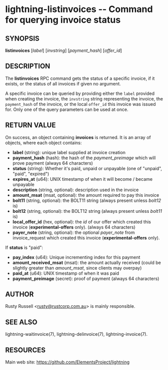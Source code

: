 lightning-listinvoices -- Command for querying invoice status
=============================================================

SYNOPSIS
--------

**listinvoices** [*label*] [*invstring*] [*payment_hash*] [*offer_id*]

DESCRIPTION
-----------

The **listinvoices** RPC command gets the status of a specific invoice,
if it exists, or the status of all invoices if given no argument.

A specific invoice can be queried by providing either the `label`
provided when creating the invoice, the `invstring` string representing
the invoice, the `payment_hash` of the invoice, or the local `offer_id`
this invoice was issued for. Only one of the query parameters can be used at once.

RETURN VALUE
------------

[comment]: # (GENERATE-FROM-SCHEMA-START)
On success, an object containing **invoices** is returned.  It is an array of objects, where each object contains:
- **label** (string): unique label supplied at invoice creation
- **payment_hash** (hash): the hash of the *payment_preimage* which will prove payment (always 64 characters)
- **status** (string): Whether it's paid, unpaid or unpayable (one of "unpaid", "paid", "expired")
- **expires_at** (u64): UNIX timestamp of when it will become / became unpayable
- **description** (string, optional): description used in the invoice
- **amount_msat** (msat, optional): the amount required to pay this invoice
- **bolt11** (string, optional): the BOLT11 string (always present unless *bolt12* is)
- **bolt12** (string, optional): the BOLT12 string (always present unless *bolt11* is)
- **local_offer_id** (hex, optional): the *id* of our offer which created this invoice (**experimental-offers** only). (always 64 characters)
- **payer_note** (string, optional): the optional *payer_note* from invoice_request which created this invoice (**experimental-offers** only).

If **status** is "paid":
  - **pay_index** (u64): Unique incrementing index for this payment
  - **amount_received_msat** (msat): the amount actually received (could be slightly greater than *amount_msat*, since clients may overpay)
  - **paid_at** (u64): UNIX timestamp of when it was paid
  - **payment_preimage** (secret): proof of payment (always 64 characters)

[comment]: # (GENERATE-FROM-SCHEMA-END)

AUTHOR
------

Rusty Russell <<rusty@rustcorp.com.au>> is mainly responsible.

SEE ALSO
--------

lightning-waitinvoice(7), lightning-delinvoice(7), lightning-invoice(7).

RESOURCES
---------

Main web site: <https://github.com/ElementsProject/lightning>

[comment]: # ( SHA256STAMP:1178a5178a20b2aca9c52fe39e332bd1d6c4f20fa302639bed0fbfc6eb348c40)
